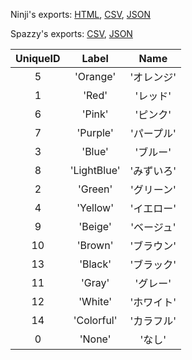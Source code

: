 Ninji's exports: [HTML](https://wuffs.org/acnh/bcsv_140/html/ItemColor.html), [CSV](https://wuffs.org/acnh/bcsv_140/csv/ItemColor.csv), [JSON](https://wuffs.org/acnh/bcsv_140/json/ItemColor.json)

Spazzy's exports: [CSV](https://github.com/McSpazzy/acnh-csv/blob/master/ItemColor.csv), [JSON](https://github.com/McSpazzy/acnh-json/blob/master/ItemColor.json)

| UniqueID | Label | Name |
|:--:|:--:|:--:|
| 5 | 'Orange' | 'オレンジ' | 
| 1 | 'Red' | 'レッド' | 
| 6 | 'Pink' | 'ピンク' | 
| 7 | 'Purple' | 'パープル' | 
| 3 | 'Blue' | 'ブルー' | 
| 8 | 'LightBlue' | 'みずいろ' | 
| 2 | 'Green' | 'グリーン' | 
| 4 | 'Yellow' | 'イエロー' | 
| 9 | 'Beige' | 'ベージュ' | 
| 10 | 'Brown' | 'ブラウン' | 
| 13 | 'Black' | 'ブラック' | 
| 11 | 'Gray' | 'グレー' | 
| 12 | 'White' | 'ホワイト' | 
| 14 | 'Colorful' | 'カラフル' | 
| 0 | 'None' | 'なし' | 
